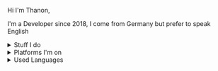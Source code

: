 Hi I'm Thanon, 

I'm a Developer since 2018, I come from Germany but prefer to speak English

<details>
  <summary>Stuff I do</summary>
  
  - discord / ts3 / WhatsApp bots in Java, Typescript and JavaScript
  
  - Websites in Html, JavaScript, typescript, css and React

  - Minecraft clients / servers / plugins / mods in Java
</details>

<details>
  <summary>Platforms I'm on</summary>
  
- <a href="https://g.dev/thanon">Google Developers</a>

- <a href="https://stackoverflow.com/users/22878052/thanon">Stack Overflow</a>

- <a href="https://discord.com/users/960946185768685618">Discord</a>

- <a href="https://twitch.tv/thanongaming">Twitch</a>

- <a href="https://www.youtube.com/@TTCallabout">Youtube</a>
</details>

<details>
  <summary>Used Languages</summary>
 
[![Top Languages](https://github-readme-stats-git-masterrstaa-rickstaa.vercel.app/api/top-langs/?username=ThanonC&layout=compact&theme=dark)](https://github.com/anuraghazra/github-readme-stats)

</details>
